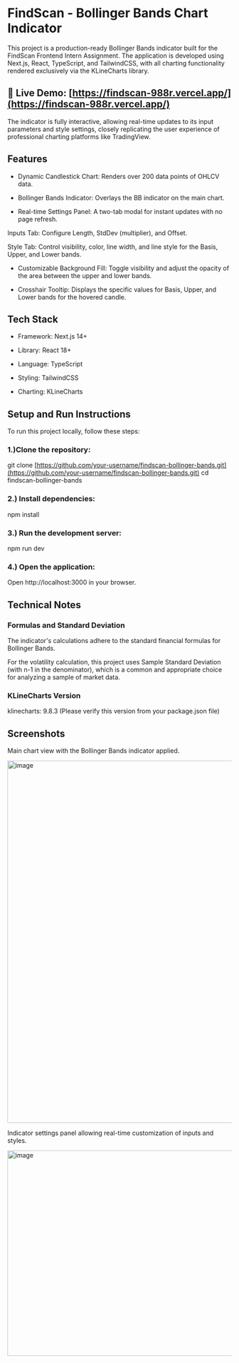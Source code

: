 # FindScan - Bollinger Bands Chart Indicator
This project is a production-ready Bollinger Bands indicator built for the FindScan Frontend Intern Assignment. The application is developed using Next.js, React, TypeScript, and TailwindCSS, with all charting functionality rendered exclusively via the KLineCharts library.

## 🔗 **Live Demo**: [https://findscan-988r.vercel.app/](https://findscan-988r.vercel.app/)

The indicator is fully interactive, allowing real-time updates to its input parameters and style settings, closely replicating the user experience of professional charting platforms like TradingView.

## Features
- Dynamic Candlestick Chart: Renders over 200 data points of OHLCV data.

- Bollinger Bands Indicator: Overlays the BB indicator on the main chart.

- Real-time Settings Panel: A two-tab modal for instant updates with no page refresh.

Inputs Tab: Configure Length, StdDev (multiplier), and Offset.

Style Tab: Control visibility, color, line width, and line style for the Basis, Upper, and Lower bands.

- Customizable Background Fill: Toggle visibility and adjust the opacity of the area between the upper and lower bands.

- Crosshair Tooltip: Displays the specific values for Basis, Upper, and Lower bands for the hovered candle.

## Tech Stack
- Framework: Next.js 14+

- Library: React 18+

- Language: TypeScript

- Styling: TailwindCSS

- Charting: KLineCharts

## Setup and Run Instructions
To run this project locally, follow these steps:

### 1.)Clone the repository:

git clone [https://github.com/your-username/findscan-bollinger-bands.git](https://github.com/your-username/findscan-bollinger-bands.git)
cd findscan-bollinger-bands

### 2.) Install dependencies:

npm install

### 3.) Run the development server:

npm run dev

### 4.) Open the application:
Open http://localhost:3000 in your browser.

## Technical Notes
### Formulas and Standard Deviation
The indicator's calculations adhere to the standard financial formulas for Bollinger Bands.

For the volatility calculation, this project uses Sample Standard Deviation (with n-1 in the denominator), which is a common and appropriate choice for analyzing a sample of market data.

### KLineCharts Version
klinecharts: 9.8.3 (Please verify this version from your package.json file)

## Screenshots
Main chart view with the Bollinger Bands indicator applied.

<img width="1909" height="813" alt="image" src="https://github.com/user-attachments/assets/aed52039-9c2b-4e2d-a20e-d63e949765cc" />

Indicator settings panel allowing real-time customization of inputs and styles.

<img width="612" height="461" alt="image" src="https://github.com/user-attachments/assets/91e1a400-2329-41b2-851d-3a1b0b673d94" />
